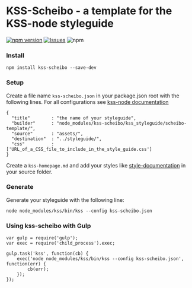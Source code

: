 # KSS-Scheibo - a template for the KSS-node styleguide

[![npm version](https://badge.fury.io/js/kss-scheibo.svg?style=flat)](https://npmjs.org/package/kss-scheibo) [![Issues](http://img.shields.io/github/issues/scheibome/kss-scheibo.svg)]( https://github.com/scheibome/kss-scheibo/issues) ![npm](https://img.shields.io/npm/dt/kss-scheibo.svg)

### Install

`npm install kss-scheibo --save-dev`

### Setup

Create a file name `kss-scheibo.json` in your package.json root with the following lines.
For all configurations see [kss-node documentation](https://github.com/kss-node/kss-node#using-the-command-line-tool)

```
{
  "title"        : "the name of your styleguide",
  "builder"      : "node_modules/kss-scheibo/kss_styleguide/scheibo-template/",
  "source"       : "assets/",
  "destination"  : "../styleguide/",
  "css"          : ['URL_of_a_CSS_file_to_include_in_the_style_guide.css']
}
```

Create a `kss-homepage.md` and add your styles like [style-documentation](https://github.com/kss-node/kss/blob/spec/SPEC.md#style-documentation) in your source folder.

### Generate

Generate your styleguide with the following line:

`node node_modules/kss/bin/kss --config kss-scheibo.json`

### Using kss-scheibo with Gulp

```
var gulp = require('gulp');
var exec = require('child_process').exec;

gulp.task('kss', function(cb) {
	exec('node node_modules/kss/bin/kss --config kss-scheibo.json', function(err) {
		cb(err);
	});
});
``` 